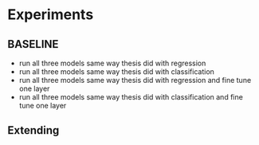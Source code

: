 # Experiments

## BASELINE
- run all three models same way thesis did with regression
- run all three models same way thesis did with classification
- run all three models same way thesis did with regression and fine tune one layer
- run all three models same way thesis did with classification and fine tune one layer


## Extending
